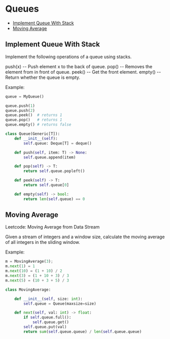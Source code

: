 # Queues

* [Implement Queue With Stack](#implement-queue-with-stack)
* [Moving Average](#moving-average)

## Implement Queue With Stack

Implement the following operations of a queue using stacks.

push(x) -- Push element x to the back of queue.
pop() -- Removes the element from in front of queue.
peek() -- Get the front element.
empty() -- Return whether the queue is empty.


Example:

```python
queue = MyQueue()

queue.push(1)
queue.push(2)  
queue.peek()  # returns 1
queue.pop()   # returns 1
queue.empty() # returns false
```

```python
class Queue(Generic[T]):
    def __init__(self):
        self.queue: Deque[T] = deque()

    def push(self, item: T) -> None:
        self.queue.append(item)

    def pop(self) -> T:
        return self.queue.popleft()

    def peek(self) -> T:
        return self.queue[0]

    def empty(self) -> bool:
        return len(self.queue) == 0
```


## Moving Average

Leetcode: Moving Average from Data Stream

Given a stream of integers and a window size, calculate the moving average of all integers in the sliding window.

Example:

```python
m = MovingAverage(3);
m.next(1) = 1
m.next(10) = (1 + 10) / 2
m.next(3) = (1 + 10 + 3) / 3
m.next(5) = (10 + 3 + 5) / 3
```

```python
class MovingAverage:

    def __init__(self, size: int):
        self.queue = Queue(maxsize=size)

    def next(self, val: int) -> float:
        if self.queue.full():
            self.queue.get()
        self.queue.put(val)
        return sum(self.queue.queue) / len(self.queue.queue)
```